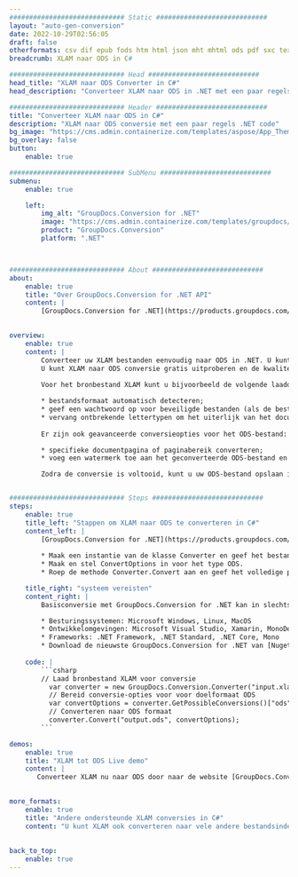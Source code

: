 ```yaml
---
############################# Static ############################
layout: "auto-gen-conversion"
date: 2022-10-29T02:56:05
draft: false
otherformats: csv dif epub fods htm html json mht mhtml ods pdf sxc tex tsv xlam xls xlsb xlsm xlsx xlt xltm xltx xml xps
breadcrumb: XLAM naar ODS in C#

############################# Head ############################
head_title: "XLAM naar ODS Converter in C#"
head_description: "Converteer XLAM naar ODS in .NET met een paar regels code. Gebruik de GroupDocs Document Conversion API om meer dan 160 bestandsformaten te converteren."

############################# Header ############################
title: "Converteer XLAM naar ODS in C#"
description: "XLAM naar ODS conversie met een paar regels .NET code"
bg_image: "https://cms.admin.containerize.com/templates/aspose/App_Themes/V3/images/bg/header1.png"
bg_overlay: false
button:
    enable: true

############################# SubMenu ############################
submenu:
    enable: true

    left:
        img_alt: "GroupDocs.Conversion for .NET"
        image: "https://cms.admin.containerize.com/templates/groupdocs/images/product-logos/90x90-noborder/groupdocs-conversion-net.png"
        product: "GroupDocs.Conversion"
        platform: ".NET"



############################# About ############################
about:
    enable: true
    title: "Over GroupDocs.Conversion for .NET API"
    content: |
        [GroupDocs.Conversion for .NET](https://products.groupdocs.com/conversion/net/) kan worden gebruikt om Microsoft Word, Excel, PowerPoint, PDF, Visio en andere formaten te converteren. GroupDocs.Conversion is een standalone API die geschikt is voor back-end en interne systemen waar hoge prestaties vereist zijn. Het is niet afhankelijk van software zoals Microsoft of Open Office.
    

overview:
    enable: true
    content: |
        Converteer uw XLAM bestanden eenvoudig naar ODS in .NET. U kunt slechts een paar C# coderegels gebruiken op elk platform naar keuze, zoals - Windows, Linux, macOS.
        U kunt XLAM naar ODS conversie gratis uitproberen en de kwaliteit van de conversieresultaten evalueren. Naast eenvoudige scenario's voor bestandsconversie kunt u meer geavanceerde opties proberen voor het laden van het bronbestand XLAM en voor het opslaan van het ODS-uitvoerresultaat. 
        
        Voor het bronbestand XLAM kunt u bijvoorbeeld de volgende laadopties gebruiken:

        * bestandsformaat automatisch detecteren;
        * geef een wachtwoord op voor beveiligde bestanden (als de bestandsindeling dit ondersteunt);
        * vervang ontbrekende lettertypen om het uiterlijk van het document te behouden.
        
        Er zijn ook geavanceerde conversieopties voor het ODS-bestand:

        * specifieke documentpagina of paginabereik converteren;
        * voeg een watermerk toe aan het geconverteerde ODS-bestand en nog veel meer.

        Zodra de conversie is voltooid, kunt u uw ODS-bestand opslaan in het lokale bestandspad of in opslag van derden, zoals FTP, Amazon S3, Google Drive, Dropbox enz. Let op: om XLAM naar {{ te converteren) TO}} er is geen extra software nodig, zoals MS Office, Open Office, Adobe Acrobat Reader enz.


############################# Steps ############################
steps:
    enable: true
    title_left: "Stappen om XLAM naar ODS te converteren in C#"
    content_left: |
        [GroupDocs.Conversion for .NET](https://products.groupdocs.com/conversion/net/) maakt het gemakkelijk voor ontwikkelaars om een ​​XLAM bestand naar ODS te converteren met een paar regels code.
        
        * Maak een instantie van de klasse Converter en geef het bestand XLAM het volledige pad
        * Maak en stel ConvertOptions in voor het type ODS.
        * Roep de methode Converter.Convert aan en geef het volledige pad en formaat (ODS) door als parameter

    title_right: "systeem vereisten"
    content_right: |
        Basisconversie met GroupDocs.Conversion for .NET kan in slechts een paar eenvoudige stappen worden gedaan. Onze API's worden ondersteund op alle belangrijke platforms en besturingssystemen. Voordat u de onderstaande code uitvoert, moet u ervoor zorgen dat de volgende vereisten op uw systeem zijn geïnstalleerd.

        * Besturingssystemen: Microsoft Windows, Linux, MacOS
        * Ontwikkelomgevingen: Microsoft Visual Studio, Xamarin, MonoDevelop
        * Frameworks: .NET Framework, .NET Standard, .NET Core, Mono
        * Download de nieuwste GroupDocs.Conversion for .NET van [Nuget](https://www.nuget.org/packages/groupdocs.conversion)
         
    code: |
        ```csharp    
        // Laad bronbestand XLAM voor conversie
          var converter = new GroupDocs.Conversion.Converter("input.xlam");
          // Bereid conversie-opties voor voor doelformaat ODS
          var convertOptions = converter.GetPossibleConversions()["ods"].ConvertOptions;
          // Converteren naar ODS formaat
          converter.Convert("output.ods", convertOptions);
        ```

demos:
    enable: true
    title: "XLAM tot ODS Live demo"
    content: |
       Converteer XLAM nu naar ODS door naar de website [GroupDocs.Conversion App](https://products.groupdocs.app/conversion/family) te gaan. Online demo heeft de volgende voordelen:
          

more_formats:
    enable: true
    title: "Andere ondersteunde XLAM conversies in C#"
    content: "U kunt XLAM ook converteren naar vele andere bestandsindelingen. Zie de lijst hieronder."
       
       
back_to_top:
    enable: true
---
```

